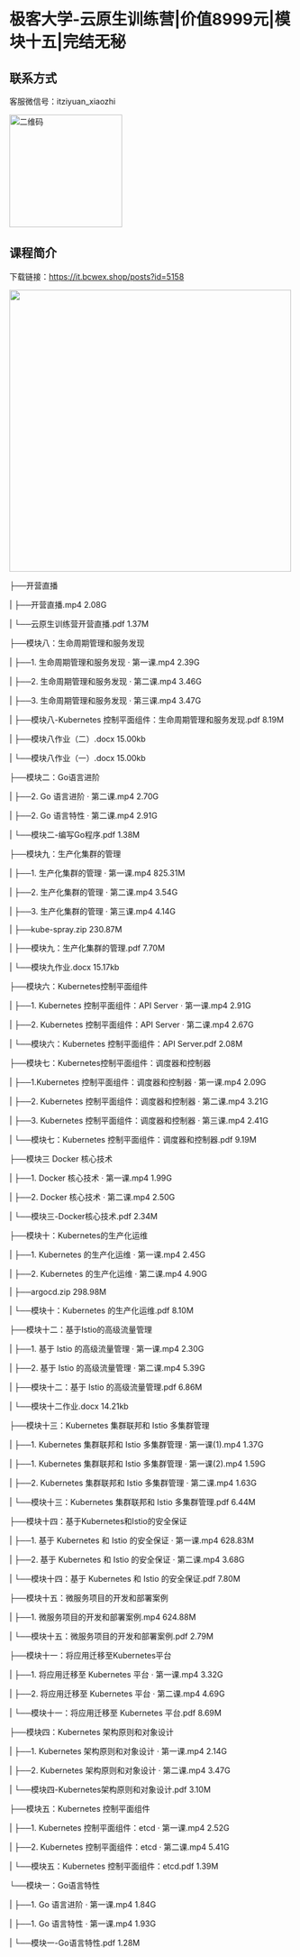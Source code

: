 # 极客大学-云原生训练营|价值8999元|模块十五|完结无秘

## 联系方式

客服微信号：itziyuan_xiaozhi

<img src="https://ziyuanyun.oss-cn-guangzhou.aliyuncs.com/common/20240614073449/666b82192834a.jpg" width="200" height="200" alt="二维码">

## 课程简介

下载链接：https://it.bcwex.shop/posts?id=5158

<img src="https://ziyuanyun.oss-cn-guangzhou.aliyuncs.com/yun/20241201155916/674c1754d56a9.jpg" width="500" alt="">

  

 ├──开营直播

 | ├──开营直播.mp4 2.08G

 | └──云原生训练营开营直播.pdf 1.37M

 ├──模块八：生命周期管理和服务发现

 | ├──1. 生命周期管理和服务发现 · 第一课.mp4 2.39G

 | ├──2. 生命周期管理和服务发现 · 第二课.mp4 3.46G

 | ├──3. 生命周期管理和服务发现 · 第三课.mp4 3.47G

 | ├──模块八-Kubernetes 控制平面组件：生命周期管理和服务发现.pdf 8.19M

 | ├──模块八作业（二）.docx 15.00kb

 | └──模块八作业（一）.docx 15.00kb

 ├──模块二：Go语言进阶

 | ├──2. Go 语言进阶 · 第二课.mp4 2.70G

 | ├──2. Go 语言特性 · 第二课.mp4 2.91G

 | └──模块二-编写Go程序.pdf 1.38M

 ├──模块九：生产化集群的管理

 | ├──1. 生产化集群的管理 · 第一课.mp4 825.31M

 | ├──2. 生产化集群的管理 · 第二课.mp4 3.54G

 | ├──3. 生产化集群的管理 · 第三课.mp4 4.14G

 | ├──kube-spray.zip 230.87M

 | ├──模块九：生产化集群的管理.pdf 7.70M

 | └──模块九作业.docx 15.17kb

 ├──模块六：Kubernetes控制平面组件

 | ├──1. Kubernetes 控制平面组件：API Server · 第一课.mp4 2.91G

 | ├──2. Kubernetes 控制平面组件：API Server · 第二课.mp4 2.67G

 | └──模块六：Kubernetes 控制平面组件：API Server.pdf 2.08M

 ├──模块七：Kubernetes控制平面组件：调度器和控制器

 | ├──1.Kubernetes 控制平面组件：调度器和控制器 · 第一课.mp4 2.09G

 | ├──2. Kubernetes 控制平面组件：调度器和控制器 · 第二课.mp4 3.21G

 | ├──3. Kubernetes 控制平面组件：调度器和控制器 · 第三课.mp4 2.41G

 | └──模块七：Kubernetes 控制平面组件：调度器和控制器.pdf 9.19M

 ├──模块三 Docker 核心技术

 | ├──1. Docker 核心技术 · 第一课.mp4 1.99G

 | ├──2. Docker 核心技术 · 第二课.mp4 2.50G

 | └──模块三-Docker核心技术.pdf 2.34M

 ├──模块十：Kubernetes的生产化运维

 | ├──1. Kubernetes 的生产化运维 · 第一课.mp4 2.45G

 | ├──2. Kubernetes 的生产化运维 · 第二课.mp4 4.90G

 | ├──argocd.zip 298.98M

 | └──模块十：Kubernetes 的生产化运维.pdf 8.10M

 ├──模块十二：基于Istio的高级流量管理

 | ├──1. 基于 Istio 的高级流量管理 · 第一课.mp4 2.30G

 | ├──2. 基于 Istio 的高级流量管理 · 第二课.mp4 5.39G

 | ├──模块十二：基于 Istio 的高级流量管理.pdf 6.86M

 | └──模块十二作业.docx 14.21kb

 ├──模块十三：Kubernetes 集群联邦和 Istio 多集群管理

 | ├──1. Kubernetes 集群联邦和 Istio 多集群管理 · 第一课(1).mp4 1.37G

 | ├──1. Kubernetes 集群联邦和 Istio 多集群管理 · 第一课(2).mp4 1.59G

 | ├──2. Kubernetes 集群联邦和 Istio 多集群管理 · 第二课.mp4 1.63G

 | └──模块十三：Kubernetes 集群联邦和 Istio 多集群管理.pdf 6.44M

 ├──模块十四：基于Kubernetes和Istio的安全保证

 | ├──1. 基于 Kubernetes 和 Istio 的安全保证 · 第一课.mp4 628.83M

 | ├──2. 基于 Kubernetes 和 Istio 的安全保证 · 第二课.mp4 3.68G

 | └──模块十四：基于 Kubernetes 和 Istio 的安全保证.pdf 7.80M

 ├──模块十五：微服务项目的开发和部署案例

 | ├──1. 微服务项目的开发和部署案例.mp4 624.88M

 | └──模块十五：微服务项目的开发和部署案例.pdf 2.79M

 ├──模块十一：将应用迁移至Kubernetes平台

 | ├──1. 将应用迁移至 Kubernetes 平台 · 第一课.mp4 3.32G

 | ├──2. 将应用迁移至 Kubernetes 平台 · 第二课.mp4 4.69G

 | └──模块十一：将应用迁移至 Kubernetes 平台.pdf 8.69M

 ├──模块四：Kubernetes 架构原则和对象设计

 | ├──1. Kubernetes 架构原则和对象设计 · 第一课.mp4 2.14G

 | ├──2. Kubernetes 架构原则和对象设计 · 第二课.mp4 3.47G

 | └──模块四-Kubernetes架构原则和对象设计.pdf 3.10M

 ├──模块五：Kubernetes 控制平面组件

 | ├──1. Kubernetes 控制平面组件：etcd · 第一课.mp4 2.52G

 | ├──2. Kubernetes 控制平面组件：etcd · 第二课.mp4 5.41G

 | └──模块五：Kubernetes 控制平面组件：etcd.pdf 1.39M

 └──模块一：Go语言特性

 | ├──1. Go 语言进阶 · 第一课.mp4 1.84G

 | ├──1. Go 语言特性 · 第一课.mp4 1.93G

 | └──模块一-Go语言特性.pdf 1.28M

  